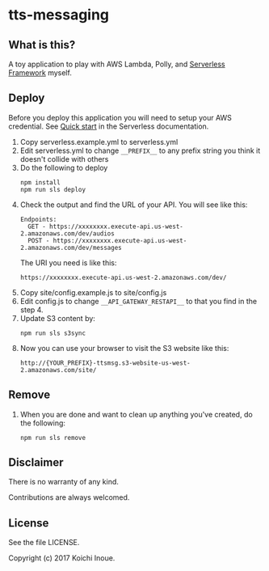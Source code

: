# tts-messaging

## What is this?
A toy application to play with AWS Lambda, Polly, and [Serverless Framework](https://serverless.com/) myself.

## Deploy

Before you deploy this application you will need to setup your AWS credential. See [Quick start](https://serverless.com/framework/docs/providers/aws/guide/quick-start/) in the Serverless documentation.

1. Copy serverless.example.yml to serverless.yml
2. Edit serverless.yml to change ```__PREFIX__``` to any prefix string you think it doesn't collide with others
3. Do the following to deploy
    ```
    npm install
    npm run sls deploy
    ```
4. Check the output and find the URL of your API.
    You will see like this:
    ````
    Endpoints:
      GET - https://xxxxxxxx.execute-api.us-west-2.amazonaws.com/dev/audios
      POST - https://xxxxxxxx.execute-api.us-west-2.amazonaws.com/dev/messages
    ````
    The URI you need is like this:
    ````
    https://xxxxxxxx.execute-api.us-west-2.amazonaws.com/dev/
    ````
5. Copy site/config.example.js to site/config.js
6. Edit config.js to change ```__API_GATEWAY_RESTAPI__``` to that you find in the step 4.
7. Update S3 content by:
    ````
    npm run sls s3sync
    ````
8. Now you can use your browser to visit the S3 website like this:
    ````
    http://{YOUR_PREFIX}-ttsmsg.s3-website-us-west-2.amazonaws.com/site/
    ````

## Remove
1. When you are done and want to clean up anything you've created, do the following:
    ````
    npm run sls remove
    ````

## Disclaimer

There is no warranty of any kind.

Contributions are always welcomed.

## License

See the file LICENSE.

Copyright (c) 2017 Koichi Inoue.

